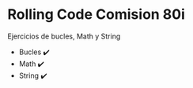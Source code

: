 # Rolling Code Comision 80i

Ejercicios de bucles, Math y String
 - Bucles ✔️
 - Math ✔️
 - String ✔️